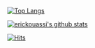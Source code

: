 [![Top Langs](https://github-readme-stats.vercel.app/api/top-langs/?username=erickouassi&layout=compact)]()




[![erickouassi's github stats](https://github-readme-stats.vercel.app/api?username=erickouassi)]()

[![Hits](https://hits.seeyoufarm.com/api/count/incr/badge.svg?url=https%3A%2F%2Fgithub.com%2Ferickouassi%2Fhit-counter)](https://hits.seeyoufarm.com)
